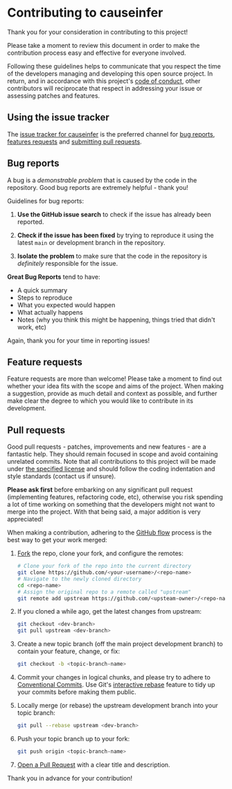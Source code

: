 # Contributing to causeinfer

Thank you for your consideration in contributing to this project!

Please take a moment to review this document in order to make the contribution process easy and effective for everyone involved.

Following these guidelines helps to communicate that you respect the time of the developers managing and developing this open source project. In return, and in accordance with this project's [code of conduct](https://github.com/andrewtavis/causeinfer/blob/main/.github/CODE_OF_CONDUCT.md), other contributors will reciprocate that respect in addressing your issue or assessing patches and features.


## Using the issue tracker

The [issue tracker for causeinfer](https://github.com/andrewtavis/causeinfer/issues) is the preferred channel for [bug reports](#bug-reports), [features requests](#feature-requests) and [submitting pull requests](#pull-requests).


<a name="bug-reports"></a>
## Bug reports

A bug is a _demonstrable problem_ that is caused by the code in the repository. Good bug reports are extremely helpful - thank you!

Guidelines for bug reports:

1. **Use the GitHub issue search** to check if the issue has already been reported.

2. **Check if the issue has been fixed** by trying to reproduce it using the latest `main` or development branch in the repository.

3. **Isolate the problem** to make sure that the code in the repository is _definitely_ responsible for the issue.

**Great Bug Reports** tend to have:
- A quick summary
- Steps to reproduce
- What you expected would happen
- What actually happens
- Notes (why you think this might be happening, things tried that didn't work, etc)

Again, thank you for your time in reporting issues!


<a name="feature-requests"></a>
## Feature requests

Feature requests are more than welcome! Please take a moment to find out whether your idea fits with the scope and aims of the project. When making a suggestion, provide as much detail and context as possible, and further make clear the degree to which you would like to contribute in its development.


<a name="pull-requests"></a>
## Pull requests

Good pull requests - patches, improvements and new features - are a fantastic help. They should remain focused in scope and avoid containing unrelated commits. Note that all contributions to this project will be made under [the specified license](https://github.com/andrewtavis/causeinfer/blob/main/LICENSE.txt) and should follow the coding indentation and style standards (contact us if unsure).

**Please ask first** before embarking on any significant pull request (implementing features, refactoring code, etc), otherwise you risk spending a lot of time working on something that the developers might not want to merge into the project. With that being said, a major addition is very appreciated!

When making a contribution, adhering to the [GitHub flow](https://guides.github.com/introduction/flow/index.html) process is the best way to get your work merged:

1. [Fork](http://help.github.com/fork-a-repo/) the repo, clone your fork, and configure the remotes:

    ```bash
    # Clone your fork of the repo into the current directory
    git clone https://github.com/<your-username>/<repo-name>
    # Navigate to the newly cloned directory
    cd <repo-name>
    # Assign the original repo to a remote called "upstream"
    git remote add upstream https://github.com/<upsteam-owner>/<repo-name>
    ```

2. If you cloned a while ago, get the latest changes from upstream:

    ```bash
    git checkout <dev-branch>
    git pull upstream <dev-branch>
    ```

3. Create a new topic branch (off the main project development branch) to contain your feature, change, or fix:

    ```bash
    git checkout -b <topic-branch-name>
    ```

4. Commit your changes in logical chunks, and please try to adhere to [Conventional Commits](https://www.conventionalcommits.org/en/v1.0.0/). Use Git's [interactive rebase](https://docs.github.com/en/github/getting-started-with-github/about-git-rebase) feature to tidy up your commits before making them public.

5. Locally merge (or rebase) the upstream development branch into your topic branch:

    ```bash
    git pull --rebase upstream <dev-branch>
    ```

6. Push your topic branch up to your fork:

    ```bash
    git push origin <topic-branch-name>
    ```

7.  [Open a Pull Request](https://help.github.com/articles/using-pull-requests/) with a clear title and description.

Thank you in advance for your contribution!
